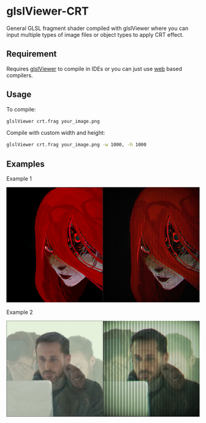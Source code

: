 # glslViewer-CRT

General GLSL fragment shader compiled with glslViewer where you can input multiple types of image files or object types to apply CRT effect.

## Requirement

Requires [glslViewer](https://github.com/patriciogonzalezvivo/glslViewer) to compile in IDEs or you can just use [web](https://thebookofshaders.com/edit.php) based compilers.

## Usage
To compile:
```bash
glslViewer crt.frag your_image.png
```

Compile with custom width and height:
```bash
glslViewer crt.frag your_image.png -w 1000, -h 1000
```

## Examples
Example 1

![screenshot_ims](/Screenshot/comparison1.png)

Example 2

![screenshot_ims](/Screenshot/comparison2.png)

